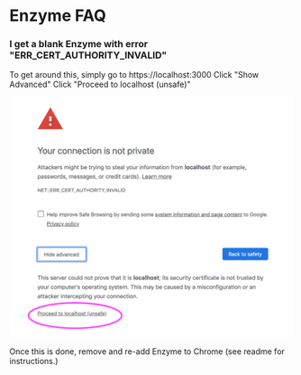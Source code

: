 # Enzyme FAQ


### I get a blank Enzyme with error "ERR_CERT_AUTHORITY_INVALID"

To get around this, simply go to https://localhost:3000
Click "Show Advanced"
Click "Proceed to localhost (unsafe)"

![ssl workaround](./docs/docs/images/ssl-workaround.png)

Once this is done, remove and re-add Enzyme to Chrome (see readme for instructions.)